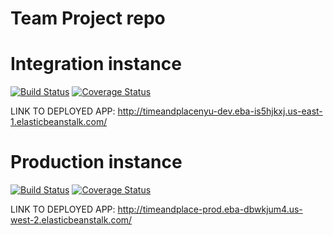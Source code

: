 # Team Project repo
# Integration instance
[![Build Status](https://app.travis-ci.com/gcivil-nyu-org/INET-Team-1-F2022.svg?branch=develop)](https://app.travis-ci.com/gcivil-nyu-org/INET-Team-1-F2022)
[![Coverage Status](https://coveralls.io/repos/github/gcivil-nyu-org/INET-Team-1-F2022/badge.svg?branch=develop)](https://coveralls.io/github/gcivil-nyu-org/INET-Team-1-F2022?branch=develop)


LINK TO DEPLOYED APP: http://timeandplacenyu-dev.eba-is5hjkxj.us-east-1.elasticbeanstalk.com/

# Production instance
[![Build Status](https://app.travis-ci.com/gcivil-nyu-org/INET-Team-1-F2022.svg?branch=main)](https://app.travis-ci.com/gcivil-nyu-org/INET-Team-1-F2022)
[![Coverage Status](https://coveralls.io/repos/github/gcivil-nyu-org/INET-Team-1-F2022/badge.svg?branch=main)](https://coveralls.io/github/gcivil-nyu-org/INET-Team-1-F2022?branch=main)


LINK TO DEPLOYED APP: http://timeandplace-prod.eba-dbwkjum4.us-west-2.elasticbeanstalk.com/


